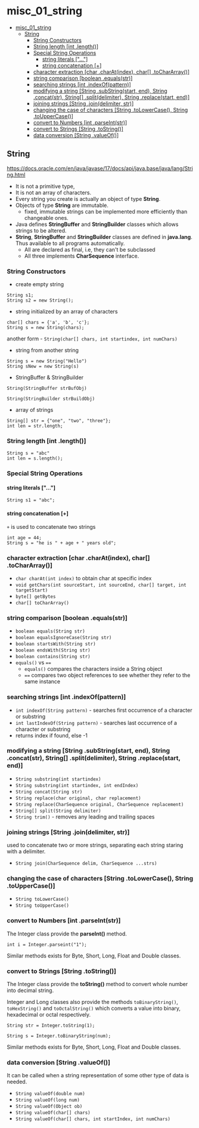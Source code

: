 # misc_01_string

<!-- TOC -->
* [misc_01_string](#misc_01_string)
  * [String](#string)
    * [String Constructors](#string-constructors-)
    * [String length [int .length()]](#string-length-int-length)
    * [Special String Operations](#special-string-operations)
      * [string literals ["..."]](#string-literals-)
      * [string concatenation [+]](#string-concatenation-)
    * [character extraction [char .charAt(index), char[] .toCharArray()]](#character-extraction-char-charatindex-char-tochararray)
    * [string comparison [boolean .equals(str)]](#string-comparison-boolean-equalsstr)
    * [searching strings [int .indexOf(pattern)]](#searching-strings-int-indexofpattern)
    * [modifying a string [String .subString(start, end), String .concat(str), String[] .split(delimiter), String .replace(start, end)]](#modifying-a-string-string-substringstart-end-string-concatstr-string-splitdelimiter-string-replacestart-end)
    * [joining strings [String .join(delimiter, str)]](#joining-strings-string-joindelimiter-str)
    * [changing the case of characters [String .toLowerCase(), String .toUpperCase()]](#changing-the-case-of-characters-string-tolowercase-string-touppercase)
    * [convert to Numbers [int .parseInt(str)]](#convert-to-numbers-int-parseintstr-)
    * [convert to Strings [String .toString()]](#convert-to-strings-string-tostring)
    * [data conversion [String .valueOf()]](#data-conversion-string-valueof)
<!-- TOC -->

## String
https://docs.oracle.com/en/java/javase/17/docs/api/java.base/java/lang/String.html

- It is not a primitive type,
- It is not an array of characters.
- Every string you create is actually an object of type **String**.
- Objects of type **String** are immutable.
  - fixed, immutable strings can be implemented more efficiently than changeable ones.
- Java defines **StringBuffer** and **StringBuilder** classes which allows strings to be altered.
- **String**, **StringBuffer** and **StringBuilder** classes are defined in **java.lang**. Thus available to all programs automatically.
  - All are declared as final, i.e, they can't be subclassed
  - All three implements **CharSequence** interface.

### String Constructors 
- create empty string
```
String s1;
String s2 = new String();
```

- string initialized by an array of characters
```
char[] chars = {'a', 'b', 'c'};
String s = new String(chars);
```
another form - `String(char[] chars, int startindex, int numChars)`

- string from another string
```
String s = new String("Hello")
String sNew = new String(s)
```

- StringBuffer & StringBuilder
``` 
String(StringBuffer strBufObj)

String(StringBuilder strBuildObj)
```

- array of strings
```
String[] str = {"one", "two", "three"};
int len = str.length;
```

### String length [int .length()]
```
String s = "abc"
int len = s.length();
```

### Special String Operations
#### string literals ["..."]
```
String s1 = "abc";
```

#### string concatenation [+]
`+` is used to concatenate two strings
```
int age = 44;
String s = "he is " + age + " years old";
```

### character extraction [char .charAt(index), char[] .toCharArray()]
- `char charAt(int index)` to obtain char at specific index
- `void getChars(int sourceStart, int sourceEnd, char[] target, int targetStart)`
- `byte[] getBytes`
- `char[] toCharArray()`

### string comparison [boolean .equals(str)]
- `boolean equals(String str)`
- `boolean equalsIgnoreCase(String str)`
- `boolean startsWith(String str)`
- `boolean endsWith(String str)`
- `boolean contains(String str)`
- `equals()` vs `==`
  - `equals()` compares the characters inside a String object
  - `==` compares two object references to see whether they refer to the same instance

### searching strings [int .indexOf(pattern)]
- `int indexOf(String pattern)` - searches first occurrence of a character or substring 
- `int lastIndexOf(String pattern)` - searches last occurrence of a character or substring
- returns index if found, else -1

### modifying a string [String .subString(start, end), String .concat(str), String[] .split(delimiter), String .replace(start, end)]
- `String substring(int startindex)`
- `String substring(int startindex, int endIndex)`
- `String concat(String str)`
- `String replace(char original, char replacement)`
- `String replace(CharSequence original, CharSequence replacement)`
- `String[] split(String delimiter)`
- `String trim()` - removes any leading and trailing spaces

### joining strings [String .join(delimiter, str)]
used to concatenate two or more strings, separating each string staring with a delimiter.
- `String join(CharSequence delim, CharSequence ...strs)`

### changing the case of characters [String .toLowerCase(), String .toUpperCase()]
- `String toLowerCase()`
- `String toUpperCase()`

### convert to Numbers [int .parseInt(str)] 
The Integer class provide the **parseInt()** method.
```
int i = Integer.parseint("1");
```
Similar methods exists for Byte, Short, Long, Float and Double classes.

### convert to Strings [String .toString()]
The Integer class provide the **toString()** method to convert whole number into decimal string.

Integer and Long classes also provide the methods `toBinaryString()`, `toHexString()` and `toOctalString()` which converts
a value into binary, hexadecimal or octal respectively.
```
String str = Integer.toString(1);

String s = Integer.toBinaryString(num);
```
Similar methods exists for Byte, Short, Long, Float and Double classes.

### data conversion [String .valueOf()]
It can be called when a string representation of some other type of data is needed.
- `String valueOf(double num)`
- `String valueOf(long num)`
- `String valueOf(Object ob)`
- `String valueOf(char[] chars)`
- `String valueOf(char[] chars, int startIndex, int numChars)`
